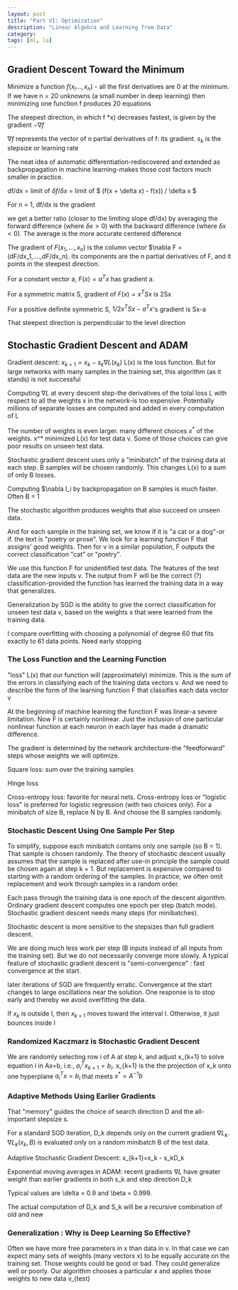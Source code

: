 ```yaml
---
layout: post
title: "Part VI: Optimization"
description: "Linear Algebra and Learning from Data"
category: 
tags: [ml, la]
--- 
```


## Gradient Descent Toward the Minimum

Minimize a function $f(x_l ... , x_n)$ - all the first derivatives are 0 at the minimum. If we have n = 20 unknowns (a small number in deep learning) then minimizing one function f produces 20 equations 

The steepest direction, in which f *x) decreases fastest, is given by the gradient $-\nabla f$

$\nabla f$ represents the vector of n partial derivatives of f: its gradient. $s_k$ is the stepsize or learning rate

The neat idea of automatic differentiation-rediscovered and extended as backpropagation in machine learning-makes those cost factors much smaller in practice. 

df/dx = limit of $\delta f/ \delta x$ = limit of $ (f(x + \delta x) - f(x)) / \delta x $

For n = 1, df/dx is the gradient

we get a better ratio (closer to the limiting slope df/dx) by averaging the forward difference (where $\delta x > 0$) with the backward difference (where $\delta x < 0$). The average is the more accurate centered difference

The gradient of $F(x_1, ..., x_n)$ is the column vector $\nabla F = (dF/dx_1,....,dF/dx_n). Its components are the n partial derivatives of F, and it points in the steepest direction.

For a constant vector a, $F(x) = a^Tx$ has gradient a.

For a symmetric matrix S, gradient of $F(x)=x^TSx$ is 2Sx   

For a positive definite symmetric S, $1/2x^TSx-a^Tx$'s gradient is Sx-a

That steepest direction is perpendicular to the level direction


## Stochastic Gradient Descent and ADAM

Gradient descent: $x_{k+1}=x_k-s_k\nabla L(x_k)$ L(x) is the loss function. But for large networks with many samples in the training set, this algorithm (as it stands) is not successful

Computing $\nabla L$ at every descent step-the derivatives of the total loss L with respect to all the weights x in the network-is too expensive. Potentially millions of separate losses are computed and added in every computation of L

The number of weights is even larger. many different choices $x^*$ of the weights. x^* minimized L(x) for test data v. Some of those choices can give poor results on unseen test data.

Stochastic gradient descent uses only a "minibatch" of the training data at each step.  B samples will be chosen randomly. This changes L(x) to a sum of only B losses.

Computing $\nabla l_i by backpropagation on B samples is much faster. Often B = 1

The stochastic algorithm produces weights that also succeed on unseen data.

And for each sample in the training set, we know if it is "a cat or a dog"-or if.  the text is "poetry or prose". We look for a learning function F that assigns' good weights.  Then for v in a similar population, F outputs the correct classification "cat" or "poetry".

We use this function F for unidentified test data. The features of the test data are the new inputs v. The output from F will be the correct (?) classification-provided the function has learned the training data in a way that generalizes.

Generalization by SGD is the ability to give the correct classification for unseen test data v, based on the weights x that were learned from the training data.

I compare overfitting with choosing a polynomial of degree 60 that fits exactly to 61 data points. Need early stopping

### The Loss Function and the Learning Function

"loss" L(x) that our function will (approximately) minimize. This is the sum of the errors in classifying each of the training data vectors v. And we need to describe the form of the learning function F that classifies each data vector v

At the beginning of machine learning the function F was linear-a severe limitation.  Now F is certainly nonlinear. Just the inclusion of one particular nonlinear function at each neuron in each layer has made a dramatic difference. 

The gradient is determined by the network architecture-the "feedforward" steps whose weights we will optimize. 

Square loss: sum over the training samples

Hinge loss

Cross-entropy loss: favorite for neural nets. Cross-entropy loss or "logistic loss" is preferred for logistic regression (with two choices only). For a minibatch of size B, replace N by B. And choose the B samples randomly.

### Stochastic Descent Using One Sample Per Step

To simplify, suppose each minibatch contains only one sample (so B = 1).  That sample is chosen randomly. The theory of stochastic descent usually assumes that the sample is replaced after use-in principle the sample could be chosen again at step k + 1.  But replacement is expensive compared to starting with a random ordering of the samples.  In practice, we often omit replacement and work through samples in a random order.

Each pass through the training data is one epoch of the descent algorithm. Ordinary gradient descent computes one epoch per step (batch mode). Stochastic gradient descent needs many steps (for minibatches).

Stochastic descent is more sensitive to the stepsizes than full gradient descent. 

We are doing much less work per step (B inputs instead of all inputs from the training set). But we do not necessarily converge more slowly. A typical feature of stochastic gradient descent is "semi-convergence" : fast convergence at the start.

later iterations of SGD are frequently erratic. Convergence at the start changes to large oscillations near the solution. One response is to stop early and thereby we avoid overfitting the data.

If $x_k$ is outside I, then $x_{k+1}$ moves toward the interval I. Otherwise, it just bounces inside I

### Randomized Kaczmarz is Stochastic Gradient Descent

We are randomly selecting row i of A at step k, and adjust x_{k+1} to solve equation i in Ax=b, i.e., $a_i^Tx_{k+1}=b_i$. x_{k+1} is the the projection of   x_k onto one hyperplane $a_i^Tx=b_i$ that meets $x^*=A^{-1}b$


### Adaptive Methods Using Earlier Gradients

That "memory" guides the choice of search direction D and the all-important stepsize s.

For a standard SGD iteration, D_k depends only on the current gradient $\nabla L_k$. $\nabla L_k(x_k, B)$ is evaluated only on a random minibatch B of the
test data.

Adaptive Stochastic Gradient Descent: x_{k+1}=x_k - s_kD_k

Exponential moving averages in ADAM:  recent gradients $\nabla L$ have greater weight than earlier gradients in both s_k and step direction D_k

Typical values are \delta = 0.9 and \beta = 0.999.

The actual computation of D_k and S_k will be a recursive combination of old and new

### Generalization : Why is Deep Learning So Effective?

Often we have more free parameters in x than data in v. In that case we can expect many sets of weights (many vectors x) to be equally accurate on the training set. Those weights could be good or bad. They could generalize well or poorly. Our algorithm chooses a particular x and applies those weights to new data v_{test}



















